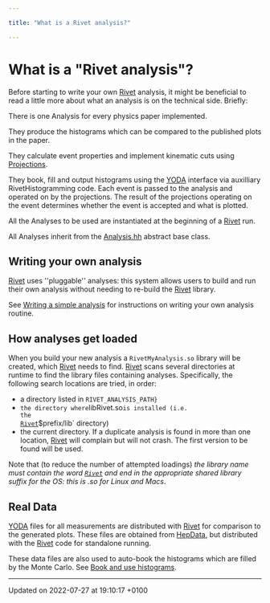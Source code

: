 ```yaml
---

title: "What is a Rivet analysis?"

---
```


# What is a "Rivet analysis"?



Before starting to write your own <a href="http://example.org/namespaces/namespacerivet/">Rivet</a> analysis, it might be beneficial to read a little more about what an analysis is on the technical side. Briefly:

There is one Analysis for every physics paper implemented.

They produce the histograms which can be compared to the published plots in the paper.

They calculate event properties and implement kinematic cuts using <a href="http://example.org/pages/md__home_anarendran_documents_temp_rivet_doc_tutorials_projections/#page-md--home-anarendran-documents-temp-rivet-doc-tutorials-projections">Projections</a>.

They book, fill and output histograms using the <a href="http://example.org/namespaces/namespaceyoda/">YODA</a> interface via auxilliary RivetHistogramming code. Each event is passed to the analysis and operated on by the projections. The result of the projections operating on the event determines whether the event is accepted and what is plotted.

All the Analyses to be used are instantiated at the beginning of a <a href="http://example.org/namespaces/namespacerivet/">Rivet</a> run.

All Analyses inherit from the <a href="http://example.org/files/analysis_8hh/#file-analysis.hh">Analysis.hh</a> abstract base class.


## Writing your own analysis

<a href="http://example.org/namespaces/namespacerivet/">Rivet</a> uses ''pluggable'' analyses: this system allows users to build and run their own analysis without needing to re-build the <a href="http://example.org/namespaces/namespacerivet/">Rivet</a> library.

See <a href="http://example.org/pages/md__home_anarendran_documents_temp_rivet_doc_tutorials_simple_analysis/#page-md--home-anarendran-documents-temp-rivet-doc-tutorials-simple-analysis">Writing a simple analysis</a> for instructions on writing your own analysis routine.


## How analyses get loaded

When you build your new analysis a <code>RivetMyAnalysis.so</code> library will be created, which <a href="http://example.org/namespaces/namespacerivet/">Rivet</a> needs to find. <a href="http://example.org/namespaces/namespacerivet/">Rivet</a> scans several directories at runtime to find the library files containing analyses. Specifically, the following search locations are tried, in order:



* a directory listed in <code>RIVET&#95;ANALYSIS&#95;PATH}</code>
* <code>the directory where</code>libRivet.so<code>is installed (i.e. the <a href="http://example.org/namespaces/namespacerivet/">Rivet</a></code>$prefix/lib` directory)
* the current directory.
If a duplicate analysis is found in more than one location, <a href="http://example.org/namespaces/namespacerivet/">Rivet</a> will complain but will not crash. The first version to be found will be used.

Note that (to reduce the number of attempted loadings) _the library name must contain the word <code><a href="http://example.org/namespaces/namespacerivet/">Rivet</a></code> and end in the appropriate shared library suffix for the OS: this is .so for Linux and Macs_.


## Real Data

<a href="http://example.org/namespaces/namespaceyoda/">YODA</a> files for all measurements are distributed with <a href="http://example.org/namespaces/namespacerivet/">Rivet</a> for comparison to the generated plots. These files are obtained from <a href="http://www.hepdata.net">HepData</a>, but distributed with the <a href="http://example.org/namespaces/namespacerivet/">Rivet</a> code for standalone running.

These data files are also used to auto-book the histograms which are filled by the Monte Carlo. See <a href="http://example.org/pages/md__home_anarendran_documents_temp_rivet_doc_tutorials_rivet_histograms/#page-md--home-anarendran-documents-temp-rivet-doc-tutorials-rivet-histograms">Book and use histograms</a>. 

-------------------------------

Updated on 2022-07-27 at 19:10:17 +0100

